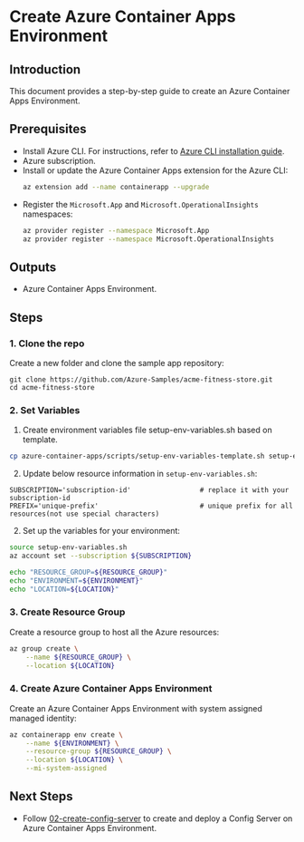 # Create Azure Container Apps Environment
## Introduction
This document provides a step-by-step guide to create an Azure Container Apps Environment.

## Prerequisites
- Install Azure CLI. For instructions, refer to [Azure CLI installation guide](https://docs.microsoft.com/en-us/cli/azure/install-azure-cli).
- Azure subscription.
- Install or update the Azure Container Apps extension for the Azure CLI:
    ```bash
    az extension add --name containerapp --upgrade
    ```
- Register the `Microsoft.App` and `Microsoft.OperationalInsights` namespaces:
    ```bash
    az provider register --namespace Microsoft.App
    az provider register --namespace Microsoft.OperationalInsights
    ```

## Outputs
- Azure Container Apps Environment.

## Steps

### 1. Clone the repo
Create a new folder and clone the sample app repository:
```shell
git clone https://github.com/Azure-Samples/acme-fitness-store.git
cd acme-fitness-store
```

### 2. Set Variables
1. Create environment variables file setup-env-variables.sh based on template.
```bash
cp azure-container-apps/scripts/setup-env-variables-template.sh setup-env-variables.sh -i
```

2. Update below resource information in `setup-env-variables.sh`:
```
SUBSCRIPTION='subscription-id'                 # replace it with your subscription-id
PREFIX='unique-prefix'                         # unique prefix for all resources(not use special characters)
```

2. Set up the variables for your environment:
```bash
source setup-env-variables.sh
az account set --subscription ${SUBSCRIPTION}

echo "RESOURCE_GROUP=${RESOURCE_GROUP}"
echo "ENVIRONMENT=${ENVIRONMENT}"
echo "LOCATION=${LOCATION}"
```

### 3. Create Resource Group
Create a resource group to host all the Azure resources:
```bash
az group create \
    --name ${RESOURCE_GROUP} \
    --location ${LOCATION}
```

### 4. Create Azure Container Apps Environment
Create an Azure Container Apps Environment with system assigned managed identity:
```bash
az containerapp env create \
    --name ${ENVIRONMENT} \
    --resource-group ${RESOURCE_GROUP} \
    --location ${LOCATION} \
    --mi-system-assigned
```

## Next Steps

- Follow [02-create-config-server](./02-create-config-server.md) to create and deploy a Config Server on Azure Container Apps Environment.